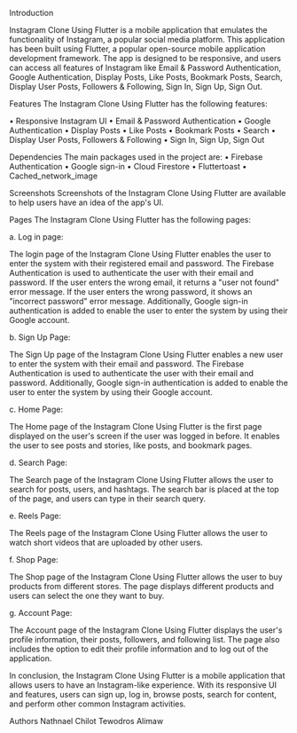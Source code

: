 Introduction

Instagram Clone Using Flutter is a mobile application that emulates the functionality of Instagram, a popular social media platform. This application has been built using Flutter, a popular open-source mobile application development framework. The app is designed to be responsive, and users can access all features of Instagram like Email & Password Authentication, Google Authentication, Display Posts, Like Posts, Bookmark Posts, Search, Display User Posts, Followers & Following, Sign In, Sign Up, Sign Out.

Features
The Instagram Clone Using Flutter has the following features:

• Responsive Instagram UI
• Email & Password Authentication
• Google Authentication
• Display Posts
• Like Posts
• Bookmark Posts
• Search
• Display User Posts, Followers & Following
• Sign In, Sign Up, Sign Out

Dependencies
The main packages used in the project are:
• Firebase Authentication
• Google sign-in
• Cloud Firestore
• Fluttertoast
• Cached_network_image

Screenshots
Screenshots of the Instagram Clone Using Flutter are available to help users have an idea of the app's UI.

Pages
The Instagram Clone Using Flutter has the following pages:

a. Log in page:

The login page of the Instagram Clone Using Flutter enables the user to enter the system with their registered email and password. The Firebase Authentication is used to authenticate the user with their email and password. If the user enters the wrong email, it returns a "user not found" error message. If the user enters the wrong password, it shows an "incorrect password" error message. Additionally, Google sign-in authentication is added to enable the user to enter the system by using their Google account.

b. Sign Up Page:

The Sign Up page of the Instagram Clone Using Flutter enables a new user to enter the system with their email and password. The Firebase Authentication is used to authenticate the user with their email and password. Additionally, Google sign-in authentication is added to enable the user to enter the system by using their Google account.

c. Home Page:

The Home page of the Instagram Clone Using Flutter is the first page displayed on the user's screen if the user was logged in before. It enables the user to see posts and stories, like posts, and bookmark pages.

d. Search Page:

The Search page of the Instagram Clone Using Flutter allows the user to search for posts, users, and hashtags. The search bar is placed at the top of the page, and users can type in their search query.

e. Reels Page:

The Reels page of the Instagram Clone Using Flutter allows the user to watch short videos that are uploaded by other users.

f. Shop Page:

The Shop page of the Instagram Clone Using Flutter allows the user to buy products from different stores. The page displays different products and users can select the one they want to buy.

g. Account Page:

The Account page of the Instagram Clone Using Flutter displays the user's profile information, their posts, followers, and following list. The page also includes the option to edit their profile information and to log out of the application.

In conclusion, the Instagram Clone Using Flutter is a mobile application that allows users to have an Instagram-like experience. With its responsive UI and features, users can sign up, log in, browse posts, search for content, and perform other common Instagram activities.


Authors 
Nathnael Chilot 
Tewodros Alimaw
